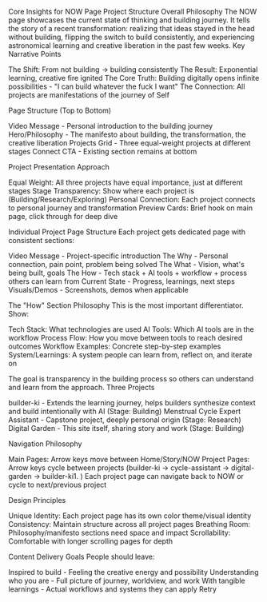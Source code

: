 Core Insights for NOW Page Project Structure
Overall Philosophy
The NOW page showcases the current state of thinking and building journey. It tells the story of a recent transformation: realizing that ideas stayed in the head without building, flipping the switch to build consistently, and experiencing astronomical learning and creative liberation in the past few weeks.
Key Narrative Points

The Shift: From not building → building consistently
The Result: Exponential learning, creative fire ignited
The Core Truth: Building digitally opens infinite possibilities - "I can build whatever the fuck I want"
The Connection: All projects are manifestations of the journey of Self

Page Structure (Top to Bottom)

Video Message - Personal introduction to the building journey
Hero/Philosophy - The manifesto about building, the transformation, the creative liberation
Projects Grid - Three equal-weight projects at different stages
Connect CTA - Existing section remains at bottom

Project Presentation Approach

Equal Weight: All three projects have equal importance, just at different stages
Stage Transparency: Show where each project is (Building/Research/Exploring)
Personal Connection: Each project connects to personal journey and transformation
Preview Cards: Brief hook on main page, click through for deep dive

Individual Project Page Structure
Each project gets dedicated page with consistent sections:

Video Message - Project-specific introduction
The Why - Personal connection, pain point, problem being solved
The What - Vision, what's being built, goals
The How - Tech stack + AI tools + workflow + process others can learn from
Current State - Progress, learnings, next steps
Visuals/Demos - Screenshots, demos when applicable

The "How" Section Philosophy
This is the most important differentiator. Show:

Tech Stack: What technologies are used
AI Tools: Which AI tools are in the workflow
Process Flow: How you move between tools to reach desired outcomes
Workflow Examples: Concrete step-by-step examples
System/Learnings: A system people can learn from, reflect on, and iterate on

The goal is transparency in the building process so others can understand and learn from the approach.
Three Projects

builder-ki - Extends the learning journey, helps builders synthesize context and build intentionally with AI (Stage: Building)
Menstrual Cycle Expert Assistant - Capstone project, deeply personal origin (Stage: Research)
Digital Garden - This site itself, sharing story and work (Stage: Building)

Navigation Philosophy

Main Pages: Arrow keys move between Home/Story/NOW
Project Pages: Arrow keys cycle between projects (builder-ki → cycle-assistant → digital-garden → builder-ki1. )
Each project page can navigate back to NOW or cycle to next/previous project

Design Principles

Unique Identity: Each project page has its own color theme/visual identity
Consistency: Maintain structure across all project pages
Breathing Room: Philosophy/manifesto sections need space and impact
Scrollability: Comfortable with longer scrolling pages for depth

Content Delivery Goals
People should leave:

Inspired to build - Feeling the creative energy and possibility
Understanding who you are - Full picture of journey, worldview, and work
With tangible learnings - Actual workflows and systems they can apply
Retry
